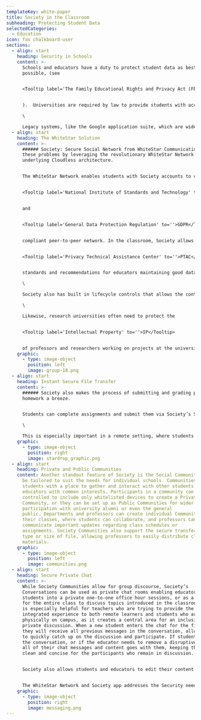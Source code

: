 ```yaml
---
templateKey: white-paper
title: Society in the Classroom
subheading: Protecting Student Data
selectedCategories:
  - Education
icon: fas chalkboard-user
sections:
  - align: start
    heading: Security in Schools
    content: >-
      Schools and educators have a duty to protect student data as best as
      possible, (see


      <Tooltip label='The Family Educational Rights and Privacy Act (FERPA) (20 U.S.C. § 1232g; 34 CFR Part 99)' to=''>FERPA</Tooltip>


      ).  Universities are required by law to provide students with access to their educational records, as well as to maintain and dispense those records in a responsible manner, taking “reasonable” precautions to safeguard student data and delete it when that data is no longer relevant.  However, FERPA and the protections it guarantees to students only pertains to student transcripts and officially recorded data with PII.  It doesn’t protect all the other data students generate when studying at a college or university, like browsing history, chat logs, video calls, contacts, physical whereabouts, and other metadata. Students also may not fully understand the importance of protecting their private data in a secure manner.  While FERPA is in place to protect certain kinds of student data, it’s currently insufficient to protect student privacy and the schools from the liability of data breeches.\

      \

      Legacy systems, like the Google application suite, which are widely used by schools today, not only retain student data indefinitely, (see [Google policies](https://policies.google.com/privacy)), they explicitly engage in the business of monetizing that data for profit. Only data that is explicitly protected by FERPA is presumably omitted, but again FERPA doesn’t necessarily protect more mundane student metadata. An ideal solution to student communications would prevent unwanted people from outside the educational setting from having access regulated PII and data protected by FERPA as well as *all* student generated data, no matter how seemingly insignificant it is.
  - align: start
    heading: The WhiteStar Solution
    content: >-
      ###### Society: Secure Social Network from WhiteStar Communications solves
      these problems by leveraging the revolutionary WhiteStar Network and its’
      underlying Cloudless architecture.


      The WhiteStar Network enables students with Society accounts to connect to each other and to educators via a secure,


      <Tooltip label='National Institute of Standards and Technology' to=''>NIST</Tooltip>


      and


      <Tooltip label='General Data Protection Regulation' to=''>GDPR</Tooltip>


      compliant peer-to-peer network. In the classroom, Society allows students and teachers to cryptographically own and manage the content and messages they distribute.  This means educators who send assignments, tests, and papers to students can fully control the use of that content.  Likewise, this solution maintains full compliance with


      <Tooltip label='Privacy Technical Assistance Center' to=''>PTAC</Tooltip>


      standards and recommendations for educators maintaining good data protection practices in the classroom, since it allows for proper data disposal at the end of that data’s lifecycle.\

      \

      Society also has built in lifecycle controls that allows the content owner to fully dictate how long a piece of content, be it a test, quiz, paper, or assignment will be available to any recipients. Society accomplishes this by leveraging the underlying WhiteStar Network controls for content management so that content is removed when it is beyond its’ predefined “shelf life”. This solves a major compliance headache for educators and administrators who are working within FERPA frameworks for data retention in the school system, protecting the school from potential liability and allowing the school to best comply with the letter of the law - automatically. \

      \

      Likewise, research universities often need to protect the


      <Tooltip label='Intellectual Property' to=''>IP</Tooltip>


      of professors and researchers working on projects at the university, while at the same time maintaining flexibility with interns and students who cycle in and out of research projects. Researchers may also need the ability to collaborate remotely with other subject matter experts both at the same university and at other universities around the world. Society allows conversation owners to add new users to existing conversations, giving them access to all previous messages within that conversation, and then upon completion of the project, remove a collaborator and all the messages shared with them. This helps to prevent IP leakage, protecting the university’s reputation and as well as anyone working on sensitive information from potential liability.
    graphic:
      - type: image-object
        position: left
        image: group-18.png
  - align: start
    heading: Instant Secure File Transfer
    content: >-
      ###### Society also makes the process of submitting and grading papers and
      homework a breeze.


      Students can complete assignments and submit them via Society’s StarDrop feature from anywhere in the world, and Society will securely transfer the document quickly over the WhiteStar Network with full encryption. From there, an educator can simply import that document, review, assign a grade, then send it back to the student cryptographically secured. Educators can augment their teaching effectiveness by opening a private chat with the student to provide additional feedback and guidance and actively coach their students to success.\

      \

      This is especially important in a remote setting, where students and educators are physically separated. StarDrop supports any file type with any size from a Python programming routine to high definition vector designs.
    graphic:
      - type: image-object
        position: right
        image: stardrop_graphic.png
  - align: start
    heading: Private and Public Communities
    content: Another standout feature of Society is the Social Community, which can
      be tailored to suit the needs for individual schools. Communities provide
      students with a place to gather and interact with other students and
      educators with common interests. Participants in a community can be
      controlled to include only whitelisted devices to create a Private
      Community, or they can be set up as Public Communities for wider
      participation with university alumni or even the general
      public. Departments and professors can create individual Communities for
      their classes, where students can collaborate, and professors can
      communicate important updates regarding class schedules or
      assignments. Society Communities also support the secure transfer of any
      type or size of file, allowing professors to easily distribute class
      materials.
    graphic:
      - type: image-object
        position: left
        image: communities.png
  - align: start
    heading: Secure Private Chat
    content: >-
      While Society Communities allow for group discourse, Society’s
      Conversations can be used as private chat rooms enabling educators to add
      students into a private one-to-one office hour sessions, or as a chat room
      for the entire class to discuss topics introduced in the classroom. This
      is especially helpful for teachers who are trying to provide the best
      integrated experience to both remote learners and students who are
      physically on campus, as it creates a central area for an inclusive, yet
      private discussion. When a new student enters the chat for the first time,
      they will receive all previous messages in the conversation, allowing them
      to quickly catch up on the discussion and participate. If students leave
      the conversation, or if the educator needs to remove a disruptive pupil,
      all of their chat messages and content goes with them, keeping the chat
      clean and concise for the participants who remain in discussion. 


      Society also allows students and educators to edit their content even after it has been sent, allowing them to correct any mistakes they make in the event of a “fat finger moment”. Likewise, Society helps to prevent plagiarism with built-in features to prevent screen captures which can lead to questions of academic integrity.


      The WhiteStar Network and Society app addresses the Security needs for schools by providing data privacy and security as well as a set of collaboration features that enhance the learning experience while improving the efficiency of educators.
    graphic:
      - type: image-object
        position: right
        image: messaging.png
---
```

